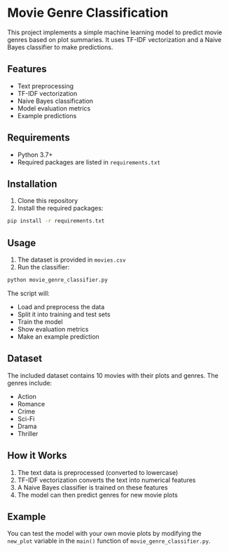 # Movie Genre Classification

This project implements a simple machine learning model to predict movie genres based on plot summaries. It uses TF-IDF vectorization and a Naive Bayes classifier to make predictions.

## Features

- Text preprocessing
- TF-IDF vectorization
- Naive Bayes classification
- Model evaluation metrics
- Example predictions

## Requirements

- Python 3.7+
- Required packages are listed in `requirements.txt`

## Installation

1. Clone this repository
2. Install the required packages:
```bash
pip install -r requirements.txt
```

## Usage

1. The dataset is provided in `movies.csv`
2. Run the classifier:
```bash
python movie_genre_classifier.py
```

The script will:
- Load and preprocess the data
- Split it into training and test sets
- Train the model
- Show evaluation metrics
- Make an example prediction

## Dataset

The included dataset contains 10 movies with their plots and genres. The genres include:
- Action
- Romance
- Crime
- Sci-Fi
- Drama
- Thriller

## How it Works

1. The text data is preprocessed (converted to lowercase)
2. TF-IDF vectorization converts the text into numerical features
3. A Naive Bayes classifier is trained on these features
4. The model can then predict genres for new movie plots

## Example

You can test the model with your own movie plots by modifying the `new_plot` variable in the `main()` function of `movie_genre_classifier.py`. 